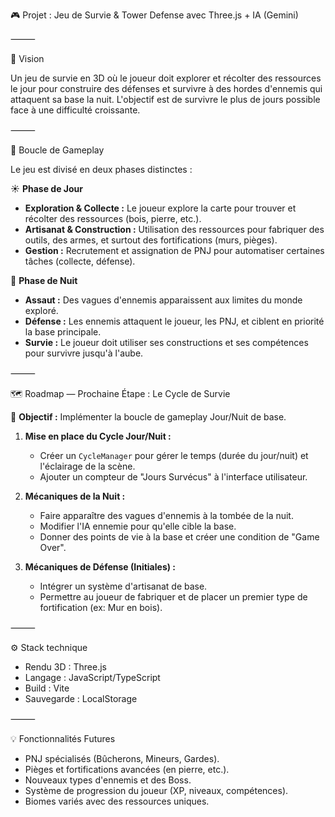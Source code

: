 🎮 Projet : Jeu de Survie & Tower Defense avec Three.js + IA (Gemini)

⸻

🚀 Vision

Un jeu de survie en 3D où le joueur doit explorer et récolter des ressources le jour pour construire des défenses et survivre à des hordes d'ennemis qui attaquent sa base la nuit. L'objectif est de survivre le plus de jours possible face à une difficulté croissante.

⸻

🔄 Boucle de Gameplay

Le jeu est divisé en deux phases distinctes :

☀️ **Phase de Jour**
*   **Exploration & Collecte :** Le joueur explore la carte pour trouver et récolter des ressources (bois, pierre, etc.).
*   **Artisanat & Construction :** Utilisation des ressources pour fabriquer des outils, des armes, et surtout des fortifications (murs, pièges).
*   **Gestion :** Recrutement et assignation de PNJ pour automatiser certaines tâches (collecte, défense).

🌙 **Phase de Nuit**
*   **Assaut :** Des vagues d'ennemis apparaissent aux limites du monde exploré.
*   **Défense :** Les ennemis attaquent le joueur, les PNJ, et ciblent en priorité la base principale.
*   **Survie :** Le joueur doit utiliser ses constructions et ses compétences pour survivre jusqu'à l'aube.

⸻

🗺️ Roadmap — Prochaine Étape : Le Cycle de Survie

🎯 **Objectif :** Implémenter la boucle de gameplay Jour/Nuit de base.

1.  **Mise en place du Cycle Jour/Nuit :**
    *   Créer un `CycleManager` pour gérer le temps (durée du jour/nuit) et l'éclairage de la scène.
    *   Ajouter un compteur de "Jours Survécus" à l'interface utilisateur.

2.  **Mécaniques de la Nuit :**
    *   Faire apparaître des vagues d'ennemis à la tombée de la nuit.
    *   Modifier l'IA ennemie pour qu'elle cible la base.
    *   Donner des points de vie à la base et créer une condition de "Game Over".

3.  **Mécaniques de Défense (Initiales) :**
    *   Intégrer un système d'artisanat de base.
    *   Permettre au joueur de fabriquer et de placer un premier type de fortification (ex: Mur en bois).

⸻

⚙️ Stack technique
*   Rendu 3D : Three.js
*   Langage : JavaScript/TypeScript
*   Build : Vite
*   Sauvegarde : LocalStorage

⸻

💡 Fonctionnalités Futures
*   PNJ spécialisés (Bûcherons, Mineurs, Gardes).
*   Pièges et fortifications avancées (en pierre, etc.).
*   Nouveaux types d'ennemis et des Boss.
*   Système de progression du joueur (XP, niveaux, compétences).
*   Biomes variés avec des ressources uniques.